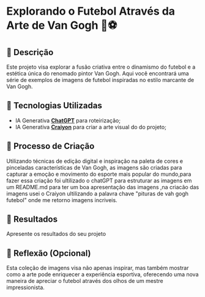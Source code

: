 # Explorando o Futebol Através da Arte de Van Gogh 🎨⚽

## 📒 Descrição
Este projeto visa explorar a fusão criativa entre o dinamismo do futebol e a estética única do renomado pintor Van Gogh. Aqui você encontrará uma série de exemplos de imagens de futebol inspiradas no estilo marcante de Van Gogh.

## 🤖 Tecnologias Utilizadas
- IA Generativa **[ChatGPT](https://chat.openai.com)** para roteirização;
- IA Generativa **[Craiyon](https://www.craiyon.com/)** para criar a arte visual do do projeto;

## 🧐 Processo de Criação
Utilizando técnicas de edição digital e inspiração na paleta de cores e pinceladas características de Van Gogh, as imagens são criadas para capturar a emoção e movimento do esporte mais popular do mundo,para fazer essa criação foi ultilizado o chatGPT para estruturar as imagens em um README.md para ter um boa apresentação das imagens ,na criacão das imagens usei o Craiyon ultilizando a palavra chave "pituras de vah gogh futebol" onde me retorno imagens incriveis.

## 🚀 Resultados
Apresente os resultados do seu projeto

## 💭 Reflexão (Opcional)
Esta coleção de imagens visa não apenas inspirar, mas também mostrar como a arte pode enriquecer a experiência esportiva, oferecendo uma nova maneira de apreciar o futebol através dos olhos de um mestre impressionista.
